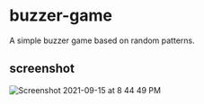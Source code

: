 # buzzer-game
A simple buzzer game based on random patterns.

## screenshot
![Screenshot 2021-09-15 at 8 44 49 PM](https://user-images.githubusercontent.com/41047197/133465724-48a72122-fe7a-4c54-a356-e663d796fe00.png)
